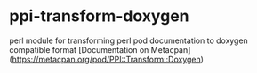 # ppi-transform-doxygen
perl module for transforming perl pod documentation to doxygen compatible format
[Documentation on Metacpan] (https://metacpan.org/pod/PPI::Transform::Doxygen)
